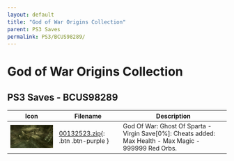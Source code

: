 ```yaml
---
layout: default
title: "God of War Origins Collection"
parent: PS3 Saves
permalink: PS3/BCUS98289/
---
```

# God of War Origins Collection

## PS3 Saves - BCUS98289

| Icon | Filename | Description |
|------|----------|-------------|
| ![God of War Origins Collection](ICON0.PNG) | [00132523.zip](00132523.zip){: .btn .btn-purple } | God Of War: Ghost Of Sparta - Virgin Save[0%]: Cheats added: Max Health - Max Magic - 999999 Red Orbs. |
